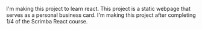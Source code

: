 I'm making this project to learn react. This project is a static webpage that serves as a personal business card. I'm making this project after completing 1/4 of the Scrimba React course.
